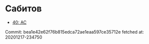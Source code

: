 # Сабитов
- [40: AC](40.md)

Commit: bea1e42e62f76b815edca72ae1eaa597ce35712e
 fetched at: 20201217-234750
